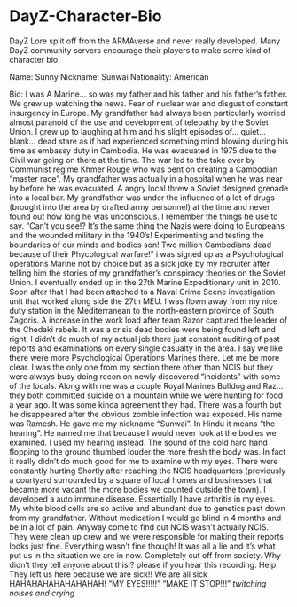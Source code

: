 # DayZ-Character-Bio
DayZ Lore split off from the ARMAverse and never
 really developed. Many DayZ community servers 
encourage their players to make some kind of 
character bio.



Name: Sunny
Nickname: Sunwai 
Nationality: American

Bio: I was A Marine... so was my father and his father and his father’s father. We grew up watching the news. Fear of nuclear war and disgust of constant insurgency in Europe. My grandfather had always been particularly worried almost paranoid of the use and development of telepathy by the Soviet Union. I grew up to laughing at him and his slight episodes of... quiet... blank... dead stare as if had experienced something mind blowing during his time as embassy duty in Cambodia. He was evacuated in 1975 due to the Civil war going on there at the time. The war led to the take over by Communist regime Khmer Rouge who was bent on creating a Cambodian “master race”. My grandfather was actually in a hospital when he was near by before he was evacuated. A angry local threw a Soviet designed grenade into a local bar. My grandfather was under the influence of a lot of drugs (brought into the area by drafted army personnel) at the time and never found out how long he was unconscious. I remember the things he use to say. “Can’t you see!? It’s the same thing the Nazis were doing to Europeans and the wounded military in the 1940’s! Experimenting and testing the boundaries of our minds and bodies son! Two million Cambodians dead because of their Phycological warfare!” i was signed up as a Psychological operations Marine not by choice but as a sick joke by my recruiter after telling him the stories of my grandfather’s conspiracy theories on the Soviet Union. I eventually ended up in the 27th Marine Expeditionary unit in 2010. Soon after that I had been attached to a Naval Crime Scene investigation unit that worked along side the 27th MEU. I was flown away from my nice duty station in the Mediterranean to the north-eastern province of South Zagoris. A increase in the work load after team Razor captured the leader of the Chedaki rebels. It was a crisis dead bodies were being found left and right. I didn’t do much of my actual job there just constant auditing of past reports and examinations on every single casualty in the area. I say we like there were more Psychological Operations Marines there. Let me be more clear. I was the only one from my section there other than NCIS but they were always busy doing recon on newly discovered “incidents” with some of the locals. Along with me was a couple Royal Marines Bulldog and Raz... they both committed suicide on a mountain while we were hunting for food a year ago. It was some kinda agreement they had. There was a fourth but he disappeared after the obvious zombie infection was exposed. His name was Ramesh. He gave me my nickname “Sunwai”. In Hindu it means “the hearing”. He named me that because I would never look at the bodies we examined. I used my hearing instead. The sound of the cold hard hand flopping to the ground thumbed louder the more fresh the body was. In fact it really didn’t do much good for me to examine with my eyes. There were constantly hurting Shortly after reaching the NCIS headquarters (previously a courtyard surrounded by a square of local homes and businesses that became more vacant the more bodies we counted outside the town). I developed a auto immune disease. Essentially I have arthritis in my eyes. My white blood cells are so active and abundant due to genetics past down from my grandfather. Without medication I would go blind in 4 months and be in a lot of pain. Anyway come to find out NCIS wasn’t actually NCIS. They were clean up crew and we were responsible for making their reports looks just fine. Everything wasn’t fine though! It was all a lie and it’s what put us in the situation we are in now. Completely cut off from society. Why didn’t they tell anyone 
about this!? please if you hear this recording. Help. They left us here because we are sick!! We are all sick HAHAHAHAHAHAHAHAH! 
“MY EYES!!!!!” “MAKE IT STOP!!!”
*twitching noises and crying*
